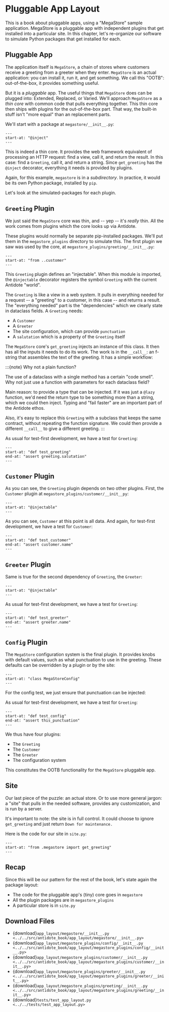 # Pluggable App Layout

This is a book about pluggable apps, using a "MegaStore" sample application.
MegaStore is a pluggable app with independent plugins that get installed into a particular site.
In this chapter, let's re-organize our software to simulate Python packages that get installed for each.

## Pluggable App

The application itself is `MegaStore`, a chain of stores where customers receive a greeting from a greeter when they enter.
`MegaStore` is an actual application: you can install it, run it, and get something.
We call this "OOTB": out-of-the-box, it provides something useful.

But it is a _pluggable_ app.
The useful things that `MegaStore` does can be plugged into: Extended, Replaced, or Varied.
We'll approach `MegaStore` as a _thin core_ with common code that pulls everything together.
This thin core then ships with plugins for the out-of-the-box part.
That way, the built-in stuff isn't "more equal" than an replacement parts.

We'll start with a package at `megastore/__init__.py`:

```{literalinclude} ../../src/antidote_book/app_layout/megastore/__init__.py
---
start-at: "@inject"
---
```

This is indeed a thin core.
It provides the web framework equivalent of processing an HTTP request: find a view, call it, and return the result.
In this case: find a `Greeting`, call it, and return a string.
Since `get_greeting` has the `@inject` decorator, everything it needs is provided by plugins.

Again, for this example, `megastore` is in a _subdirectory_.
In practice, it would be its own Python package, installed by `pip`.

Let's look at the simulated-packages for each plugin.

## `Greeting` Plugin

We just said the `MegaStore` core was thin, and -- yep -- it's _really_ thin.
All the work comes from plugins which the core looks up via Antidote.

These plugins would normally be separate pip-installed packages.
We'll put them in the `megastore_plugins` directory to simulate this.
The first plugin we saw was used by the core, at `megastore_plugins/greeting/__init__.py`:

```{literalinclude} ../../src/antidote_book/app_layout/megastore_plugins/greeting/__init__.py
---
start-at: "from ..customer"
---
```

This `Greeting` plugin defines an "injectable".
When this module is imported, the `@injectable` decorator registers the symbol `Greeting` with the current Antidote "world".

The `Greeting` is like a view in a web system.
It pulls in everything needed for a request -- a "greeting" to a customer, in this case -- and returns a result.
The "everything needed" part is the "dependencies" which we clearly state in dataclass fields.
A `Greeting` needs:

- A `Customer`
- A `Greeter`
- The site configuration, which can provide `punctuation`
- A `salutation` which is a property of the `Greeting` itself

The `MegaStore` core's `get_greeting` injects an instance of this class.
It then has all the inputs it needs to do its work.
The work is in the `__call__`: an f-string that assembles the text of the greeting.
It has a simple workflow:

:::{note} Why not a plain function?

The use of a dataclass with a single method has a certain "code smell".
Why not just use a function with parameters for each dataclass field?

Main reason: to provide a type that can be injected.
If it was just a `@lazy` function, we'd need the return type to be something more than a string, which we could then inject.
Typing and "fail faster" are an important part of the Antidote ethos.

Also, it's easy to replace this `Greeting` with a subclass that keeps the same contract, without repeating the function signature.
We could then provide a different `__call__` to give a different greeting.
:::

As usual for test-first development, we have a test for `Greeting`:

```{literalinclude} ../../tests/test_app_layout.py
---
start-at: "def test_greeting"
end-at: "assert greeting.salutation"
---
```

## `Customer` Plugin

As you can see, the `Greeting` plugin depends on two other plugins.
First, the `Customer` plugin at `megastore_plugins/customer/__init__py`:

```{literalinclude} ../../src/antidote_book/app_layout/megastore_plugins/customer/__init__.py
---
start-at: "@injectable"
---
```

As you can see, `Customer` at this point is all data.
And again, for test-first development, we have a test for `Customer`:

```{literalinclude} ../../tests/test_app_layout.py
---
start-at: "def test_customer"
end-at: "assert customer.name"
---
```

## `Greeter` Plugin

Same is true for the second dependency of `Greeting`, the `Greeter`:

```{literalinclude} ../../src/antidote_book/app_layout/megastore_plugins/greeter/__init__.py
---
start-at: "@injectable"
---
```

As usual for test-first development, we have a test for `Greeting`:

```{literalinclude} ../../tests/test_app_layout.py
---
start-at: "def test_greeter"
end-at: "assert greeter.name"
---
```

## `Config` Plugin

The `MegaStore` configuration system is the final plugin.
It provides knobs with default values, such as what punctuation to use in the greeting.
These defaults can be overridden by a plugin or by the site:

```{literalinclude} ../../src/antidote_book/app_layout/megastore_plugins/config/__init__.py
---
start-at: "class MegaStoreConfig"
---
```

For the config test, we just ensure that punctuation can be injected:

As usual for test-first development, we have a test for `Greeting`:

```{literalinclude} ../../tests/test_app_layout.py
---
start-at: "def test_config"
end-at: "assert this_punctuation"
---
```

We thus have four plugins:

- The `Greeting`
- The `Customer`
- The `Greeter`
- The configuration system

This constitutes the OOTB functionality for the `MegaStore` pluggable app.

## Site

Our last piece of the puzzle: an actual store.
Or to use more general jargon: a "site" that pulls in the needed software, provides any customization, and is run by a server.

It's important to note: the site is in full control.
It could choose to ignore `get_greeting` and just return `Down for maintenance.`

Here is the code for our site in `site.py`:

```{literalinclude} ../../src/antidote_book/app_layout/site.py
---
start-at: "from .megastore import get_greeting"
---
```

## Recap

Since this will be our pattern for the rest of the book, let's state again the package layout:

- The code for the pluggable app's (tiny) core goes in `megastore`
- All the plugin packages are in `megastore_plugins`
- A particular store is in `site.py`

## Download Files

- {download}`app_layout/megastore/__init__.py <../../src/antidote_book/app_layout/megastore/__init__.py>`
- {download}`app_layout/megastore_plugins/config/__init__.py <../../src/antidote_book/app_layout/megastore_plugins/config/__init__.py>`
- {download}`app_layout/megastore_plugins/customer/__init__.py <../../src/antidote_book/app_layout/megastore_plugins/customer/__init__.py>`
- {download}`app_layout/megastore_plugins/greeter/__init__.py <../../src/antidote_book/app_layout/megastore_plugins/greeter/__init__.py>`
- {download}`app_layout/megastore_plugins/greeting/__init__.py <../../src/antidote_book/app_layout/megastore_plugins/greeting/__init__.py>`
- {download}`tests/test_app_layout.py <../../tests/test_app_layout.py>`
